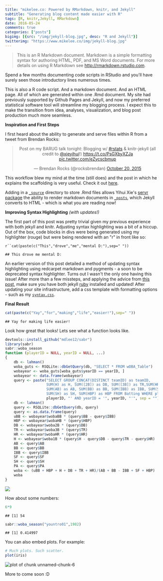 ```yaml
---
title: "mikelee.co: Powered by RMarkdown, knitr, and Jekyll"
subtitle: "Generating blog content made easier with R"
tags: [R, knitr,Jekyll, RMarkdown]
date: 2016-05-24
comments: true
categories: ["posts"]
bigimg: [{src: "/img/jekyll-blog.jpg", desc: "R and Jekyll"}]
twitterimg: "https://www.mikelee.co/img/jekyll-blog.jpg"
---
```

> This is an R Markdown document. Markdown is a simple formatting syntax for authoring HTML, PDF, and MS Word documents. For more details on using R Markdown see <http://rmarkdown.rstudio.com>.

Spend a few months documenting code scripts in RStudio and you'll have surely seen those introductory lines numerous times.

This is also a R code script. And a markdown document. And an HTML page. All of which are generated within one .Rmd document. My site had previously supported by Github Pages and Jekyll, and now my preferred statistical software tool will streamline my blogging process. I expect this to make the transition from idea, analyses, visualization, and blog post production much more seamless.

**Inspiration and First Steps**

I first heard about the ability to generate and serve files within R from a tweet from Brendan Rocks:

<blockquote class="twitter-tweet" align="center" data-lang="en"><p lang="en" dir="ltr">Post on my BARUG talk tonight: Blogging w/ <a href="https://twitter.com/hashtag/rstats?src=hash">#rstats</a> &amp; knitr-jekyll (all credit to <a href="https://twitter.com/xieyihui">@xieyihui</a>!) <a href="https://t.co/PsGXbyXZJa">https://t.co/PsGXbyXZJa</a> <a href="https://t.co/eZycscbmup">pic.twitter.com/eZycscbmup</a></p>&mdash; Brendan Rocks (@rocksbrendan) <a href="https://twitter.com/rocksbrendan/status/656564982885146625">October 20, 2015</a></blockquote>
<script async src="//platform.twitter.com/widgets.js" charset="utf-8"></script>

This workflow blew my mind at the time (still does) and the post in which he explains the scaffolding is very useful. Check it out [here](https://brendanrocks.com/blogging-with-rmarkdown-knitr-jekyll/).

Adding in a [`_source`](https://github.com/mikeleeco/mikeleeco.github.com/tree/master/_source/2016-05-24-mikeleeco-powered-by-rmarkdown.Rmd) directory to store .Rmd files allows	Yihui Xie's [servr package](https://github.com/yihui/servr) the ability to render markdown documents in  [`_posts`](https://github.com/mikeleeco/mikeleeco.github.com/tree/master/_posts/2016-05-24-mikeleeco-powered-by-rmarkdown.md), which Jekyll converts to HTML - which is what you are reading now!

**Improving Syntax Highlighting** *(with updates!)*

The first part of this post was pretty trivial given my previous experience with both jekyll and knitr. Adjusting syntax highlighting was a bit of a hiccup. Out of the box, code blocks in divs were being generated using my highlighter (rouge) but were being rendered with an "r" in front like so:

`r``cat(paste(c("This","drove","me","mental D:"),sep=" "))`

`## This drove me mental D:`

An earlier version of this post detailed a method of updating syntax highlighting using redcarpet markdown and pygments - a soon to be deprecated syntax highlighter. Turns out I wasn't the only one having this issue! After more than a few missteps, and applying the advice from [this post](https://github.com/jekyll/jekyll/issues/1342), make sure you have both jekyll [ruby](https://rubygems.org/pages/download) installed and updated! After updating your site infrastructure, add a css template with formatting options - such as my [`syntax.css`](https://github.com/mikeleeco/mikeleeco.github.com/tree/master/public/css/syntax.css).

**Final Result**




```r
cat(paste(c("Yay","for","making","life","easier!"),sep=" "))
```

```
## Yay for making life easier!
```

Look how great that looks! Lets see what a function looks like.


```r
devtools::install_github("mdlee12/sabr")
library(sabr)
sabr::woba_season
function (playerID = NULL, yearID = NULL, ...) 
{
    db <- lahman()
    woba_guts <- RSQLite::dbGetQuery(db, "SELECT * FROM wOBA_Table")
    wobayear <- woba_guts[woba_guts$yearID == yearID, ]
    wobayear <- data.frame(wobayear)
    query <- paste("SELECT GROUP_CONCAT(DISTINCT teamID) as teamID, 
                   SUM(H) as H, SUM([2B]) as DB, SUM([3B]) as TR,SUM(HR) as HR, 
                   SUM(AB) as AB, SUM(BB) as BB, SUM(IBB) as IBB, SUM(SF) as SF, 
                   SUM(SH) as SH, SUM(HBP) as HBP FROM Batting WHERE playerID = '", 
                   playerID, "' AND yearID = '", yearID, "'", sep = "")
    db <- lahman()
    query <- RSQLite::dbGetQuery(db, query)
    query <- as.data.frame(query)
    uBB <- wobayear$wobaBB * (query$BB - query$IBB)
    HBP <- wobayear$wobaHB * (query$HBP)
    DB <- wobayear$woba2B * (query$DB)
    TR <- wobayear$woba3B * (query$TR)
    HR <- wobayear$wobaHR * (query$HR)
    H <- wobayear$woba1B * (query$H - query$DB - query$TR - query$HR)
    AB <- query$AB
    BB <- query$BB
    IBB <- query$IBB
    SF <- query$SF
    SH <- query$SH
    PA <- query$PA
    woba <- (uBB + HBP + H + DB + TR + HR)/(AB + BB - IBB + SF + HBP)
    woba
}
```

<div class="row"><div class="col-sm-6  col-sm-offset-3"><img src="http://i.imgur.com/Z0MX0qd.gif" class="img-responsive center-block"/></div></div>

How about some numbers:


```r
6*9
```

```
## [1] 54
```

```r
sabr::woba_season("yountro01",1982)
```

```
## [1] 0.414997
```
You can also embed plots. For example:


```r
# Much plots. Such scatter.
plot(iris)
```

<img src="/img/figure/source/2016-05-24-mikeleeco-powered-by-rmarkdown/unnamed-chunk-6-1.png" title="plot of chunk unnamed-chunk-6" alt="plot of chunk unnamed-chunk-6" style="display: block; margin: auto;" />

More to come soon :D 
